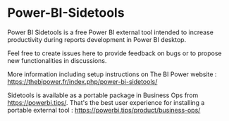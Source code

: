 # Power-BI-Sidetools
Power BI Sidetools is a free Power BI external tool intended to increase productivity during reports development in Power BI desktop. 

Feel free to create issues here to provide feedback on bugs or to propose new functionalities in discussions.

More information including setup instructions on The BI Power website :  https://thebipower.fr/index.php/power-bi-sidetools/

Sidetools is available as a portable package in Business Ops from https://powerbi.tips/. That's the best user experience for installing a portable external tool :     https://powerbi.tips/product/business-ops/ 
